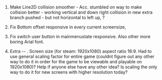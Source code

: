 1. Make Line2D collision smoother - Acc. stumbled on way to make collision better - working vertical and down right collision in new extra branch pushed - but not horizontal to left up, ?

2. Fix Bottom offset responsive in every current screensize, 
3. Fix switch user button in mainmenustate responsive. Also other more boring Arial font.

















999. Extra -- . Screen size (for steam: 1920x1080) aspect ratio 16:9. Had to use general scaling factor for entire game (couldnt figure out any other way to do it in order for the game to be viewable and playable on 1920x1080)? Help if anyone else have any other idea? Is scaling the only way to do it for new screens with higher resolution today? 